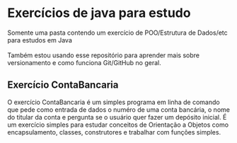 # Exercícios de java para estudo
Somente uma pasta contendo um exercício de POO/Estrutura de Dados/etc para estudos em Java
</br> </br>
Também estou usando esse repositório para aprender mais sobre versionamento e como funciona Git/GitHub no geral.
<br>
## Exercício ContaBancaria
O exercício ContaBancaria é um simples programa em linha de comando que pede como entrada de dados o numéro de uma conta bancária, o nome do titular da conta e pergunta se o usuário quer fazer um depósito inicial. É um exercício simples para estudar conceitos de Orientação a Objetos como encapsulamento, classes, construtores e trabalhar com funções simples.

